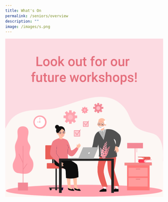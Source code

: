 ```yaml
---
title: What's On
permalink: /seniors/overview
description: ""
image: /images/s.png
---
```



![Alt text for image on Isomer site](/images/Senior_2022.png)